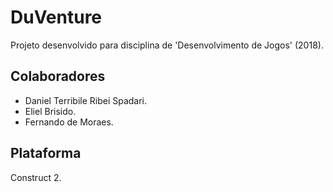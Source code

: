 # DuVenture #
Projeto desenvolvido para disciplina de 'Desenvolvimento de Jogos' (2018).

## Colaboradores ##
* Daniel Terribile Ribei Spadari.
* Eliel Brisido.
* Fernando de Moraes.

## Plataforma ##
Construct 2.
